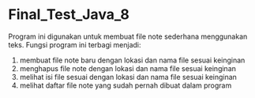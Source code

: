 # Final_Test_Java_8

Program ini digunakan untuk membuat file note sederhana menggunakan teks.
Fungsi program ini terbagi menjadi:
1) membuat file note baru dengan lokasi dan nama file sesuai keinginan
2) menghapus file note dengan lokasi dan nama file sesuai keinginan
3) melihat isi file sesuai dengan lokasi dan nama file sesuai keinginan
4) melihat daftar file note yang sudah pernah dibuat dalam program
